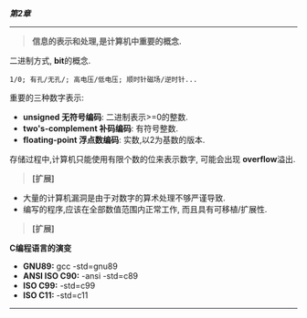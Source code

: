 ***第2章***


-----
> **信息的表示和处理,是计算机中重要的概念.**

二进制方式, **bit**的概念.

    1/0; 有孔/无孔/; 高电压/低电压; 顺时针磁场/逆时针...

重要的三种数字表示:

- **unsigned 无符号编码**: 二进制表示>=0的整数.
- **two's-complement 补码编码**: 有符号整数.
- **floating-point 浮点数编码**:  实数,以2为基数的版本.

存储过程中,计算机只能使用有限个数的位来表示数字, 可能会出现 **overflow**溢出. 

> **[扩展]**

- 大量的计算机漏洞是由于对数字的算术处理不够严谨导致.
- 编写的程序,应该在全部数值范围内正常工作, 而且具有可移植/扩展性.

> **[扩展]**

**C编程语言的演变**

- **GNU89:**            gcc -std=gnu89
- **ANSI ISO C90:**     -ansi -std=c89
- **ISO C99:**          -std=c99
- **ISO C11:**          -std=c11


-----
